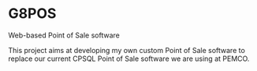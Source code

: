 # G8POS
Web-based Point of Sale software

This project aims at developing my own custom Point of Sale software to replace our current CPSQL Point of Sale software we are using at PEMCO.
